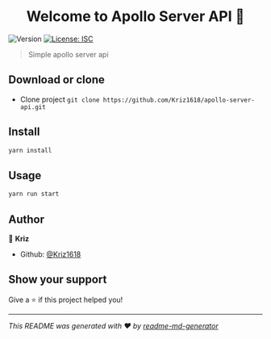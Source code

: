 <h1 align="center">Welcome to Apollo Server API 👋</h1>
<p>
  <img alt="Version" src="https://img.shields.io/badge/version-1.0.0-blue.svg?cacheSeconds=2592000" />
  <a href="#" target="_blank">
    <img alt="License: ISC" src="https://img.shields.io/badge/License-ISC-yellow.svg" />
  </a>
</p>

> Simple apollo server api

## Download or clone
* Clone project `git clone https://github.com/Kriz1618/apollo-server-api.git`

## Install

```sh
yarn install
```

## Usage

```sh
yarn run start
```

## Author

👤 **Kriz**

* Github: [@Kriz1618](https://github.com/Kriz1618)

## Show your support

Give a ⭐️ if this project helped you!

***
_This README was generated with ❤️ by [readme-md-generator](https://github.com/kefranabg/readme-md-generator)_
